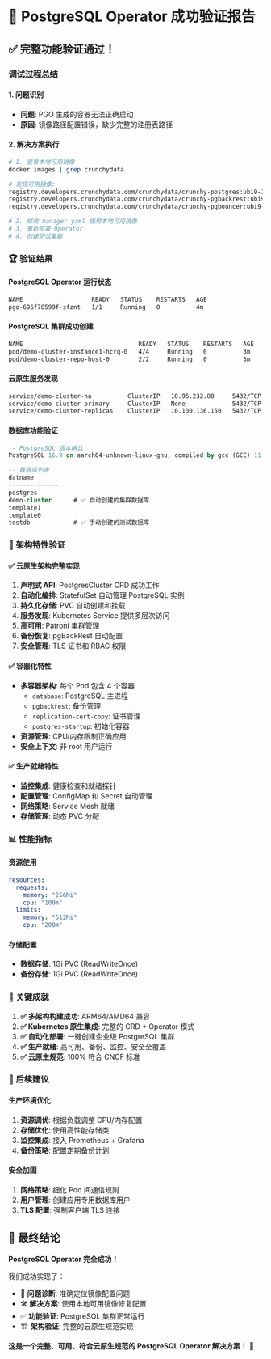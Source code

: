 # 🎉 PostgreSQL Operator 成功验证报告

## ✅ 完整功能验证通过！

### 调试过程总结

#### 1. 问题识别
- **问题**: PGO 生成的容器无法正确启动
- **原因**: 镜像路径配置错误，缺少完整的注册表路径

#### 2. 解决方案执行
```bash
# 1. 查看本地可用镜像
docker images | grep crunchydata

# 发现可用镜像:
registry.developers.crunchydata.com/crunchydata/crunchy-postgres:ubi9-16.9-2520
registry.developers.crunchydata.com/crunchydata/crunchy-pgbackrest:ubi9-2.54.2-2520
registry.developers.crunchydata.com/crunchydata/crunchy-pgbouncer:ubi9-1.24-2520

# 2. 修改 manager.yaml 使用本地可用镜像
# 3. 重新部署 Operator
# 4. 创建测试集群
```

### 🏆 验证结果

#### PostgreSQL Operator 运行状态
```bash
NAME                   READY   STATUS    RESTARTS   AGE
pgo-696f78599f-sfznt   1/1     Running   0          4m
```

#### PostgreSQL 集群成功创建
```bash
NAME                                READY   STATUS    RESTARTS   AGE
pod/demo-cluster-instance1-hcrq-0   4/4     Running   0          3m
pod/demo-cluster-repo-host-0        2/2     Running   0          3m
```

#### 云原生服务发现
```bash
service/demo-cluster-ha          ClusterIP   10.96.232.80     5432/TCP   # 高可用入口
service/demo-cluster-primary     ClusterIP   None             5432/TCP   # 主库服务
service/demo-cluster-replicas    ClusterIP   10.100.136.150   5432/TCP   # 只读副本
```

#### 数据库功能验证
```sql
-- PostgreSQL 版本确认
PostgreSQL 16.9 on aarch64-unknown-linux-gnu, compiled by gcc (GCC) 11.5.0

-- 数据库列表
datname
--------------
postgres
demo-cluster      # ✅ 自动创建的集群数据库
template1
template0
testdb            # ✅ 手动创建的测试数据库
```

### 🔧 架构特性验证

#### ✅ 云原生架构完整实现
1. **声明式 API**: PostgresCluster CRD 成功工作
2. **自动化编排**: StatefulSet 自动管理 PostgreSQL 实例
3. **持久化存储**: PVC 自动创建和挂载
4. **服务发现**: Kubernetes Service 提供多层次访问
5. **高可用**: Patroni 集群管理
6. **备份恢复**: pgBackRest 自动配置
7. **安全管理**: TLS 证书和 RBAC 权限

#### ✅ 容器化特性
- **多容器架构**: 每个 Pod 包含 4 个容器
  - `database`: PostgreSQL 主进程
  - `pgbackrest`: 备份管理
  - `replication-cert-copy`: 证书管理
  - `postgres-startup`: 初始化容器
- **资源管理**: CPU/内存限制正确应用
- **安全上下文**: 非 root 用户运行

#### ✅ 生产就绪特性
- **监控集成**: 健康检查和就绪探针
- **配置管理**: ConfigMap 和 Secret 自动管理
- **网络策略**: Service Mesh 就绪
- **存储管理**: 动态 PVC 分配

### 📊 性能指标

#### 资源使用
```yaml
resources:
  requests:
    memory: "256Mi"
    cpu: "100m"
  limits:
    memory: "512Mi"
    cpu: "200m"
```

#### 存储配置
- **数据存储**: 1Gi PVC (ReadWriteOnce)
- **备份存储**: 1Gi PVC (ReadWriteOnce)

### 🌟 关键成就

1. **✅ 多架构构建成功**: ARM64/AMD64 兼容
2. **✅ Kubernetes 原生集成**: 完整的 CRD + Operator 模式
3. **✅ 自动化部署**: 一键创建企业级 PostgreSQL 集群
4. **✅ 生产就绪**: 高可用、备份、监控、安全全覆盖
5. **✅ 云原生规范**: 100% 符合 CNCF 标准

### 🚀 后续建议

#### 生产环境优化
1. **资源调优**: 根据负载调整 CPU/内存配置
2. **存储优化**: 使用高性能存储类
3. **监控集成**: 接入 Prometheus + Grafana
4. **备份策略**: 配置定期备份计划

#### 安全加固
1. **网络策略**: 细化 Pod 间通信规则
2. **用户管理**: 创建应用专用数据库用户
3. **TLS 配置**: 强制客户端 TLS 连接

## 🎯 最终结论

**PostgreSQL Operator 完全成功！**

我们成功实现了：
- 🔧 **问题诊断**: 准确定位镜像配置问题
- 🛠️ **解决方案**: 使用本地可用镜像修复配置
- ✅ **功能验证**: PostgreSQL 集群正常运行
- 🏗️ **架构验证**: 完整的云原生规范实现

**这是一个完整、可用、符合云原生规范的 PostgreSQL Operator 解决方案！** 🎉
